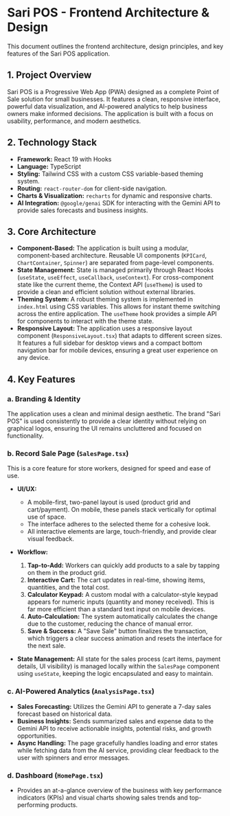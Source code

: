 
# Sari POS - Frontend Architecture & Design

This document outlines the frontend architecture, design principles, and key features of the Sari POS application.

## 1. Project Overview

Sari POS is a Progressive Web App (PWA) designed as a complete Point of Sale solution for small businesses. It features a clean, responsive interface, powerful data visualization, and AI-powered analytics to help business owners make informed decisions. The application is built with a focus on usability, performance, and modern aesthetics.

## 2. Technology Stack

-   **Framework:** React 19 with Hooks
-   **Language:** TypeScript
-   **Styling:** Tailwind CSS with a custom CSS variable-based theming system.
-   **Routing:** `react-router-dom` for client-side navigation.
-   **Charts & Visualization:** `recharts` for dynamic and responsive charts.
-   **AI Integration:** `@google/genai` SDK for interacting with the Gemini API to provide sales forecasts and business insights.

## 3. Core Architecture

-   **Component-Based:** The application is built using a modular, component-based architecture. Reusable UI components (`KPICard`, `ChartContainer`, `Spinner`) are separated from page-level components.
-   **State Management:** State is managed primarily through React Hooks (`useState`, `useEffect`, `useCallback`, `useContext`). For cross-component state like the current theme, the Context API (`useTheme`) is used to provide a clean and efficient solution without external libraries.
-   **Theming System:** A robust theming system is implemented in `index.html` using CSS variables. This allows for instant theme switching across the entire application. The `useTheme` hook provides a simple API for components to interact with the theme state.
-   **Responsive Layout:** The application uses a responsive layout component (`ResponsiveLayout.tsx`) that adapts to different screen sizes. It features a full sidebar for desktop views and a compact bottom navigation bar for mobile devices, ensuring a great user experience on any device.

## 4. Key Features

### a. Branding & Identity

The application uses a clean and minimal design aesthetic. The brand "Sari POS" is used consistently to provide a clear identity without relying on graphical logos, ensuring the UI remains uncluttered and focused on functionality.

### b. Record Sale Page (`SalesPage.tsx`)

This is a core feature for store workers, designed for speed and ease of use.

-   **UI/UX:**
    -   A mobile-first, two-panel layout is used (product grid and cart/payment). On mobile, these panels stack vertically for optimal use of space.
    -   The interface adheres to the selected theme for a cohesive look.
    -   All interactive elements are large, touch-friendly, and provide clear visual feedback.

-   **Workflow:**
    1.  **Tap-to-Add:** Workers can quickly add products to a sale by tapping on them in the product grid.
    2.  **Interactive Cart:** The cart updates in real-time, showing items, quantities, and the total cost.
    3.  **Calculator Keypad:** A custom modal with a calculator-style keypad appears for numeric inputs (quantity and money received). This is far more efficient than a standard text input on mobile devices.
    4.  **Auto-Calculation:** The system automatically calculates the change due to the customer, reducing the chance of manual error.
    5.  **Save & Success:** A "Save Sale" button finalizes the transaction, which triggers a clear success animation and resets the interface for the next sale.

-   **State Management:** All state for the sales process (cart items, payment details, UI visibility) is managed locally within the `SalesPage` component using `useState`, keeping the logic encapsulated and easy to maintain.

### c. AI-Powered Analytics (`AnalysisPage.tsx`)

-   **Sales Forecasting:** Utilizes the Gemini API to generate a 7-day sales forecast based on historical data.
-   **Business Insights:** Sends summarized sales and expense data to the Gemini API to receive actionable insights, potential risks, and growth opportunities.
-   **Async Handling:** The page gracefully handles loading and error states while fetching data from the AI service, providing clear feedback to the user with spinners and error messages.

### d. Dashboard (`HomePage.tsx`)

-   Provides an at-a-glance overview of the business with key performance indicators (KPIs) and visual charts showing sales trends and top-performing products.
